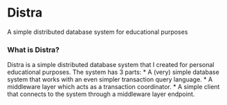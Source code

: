 # Distra
A simple distributed database system for educational purposes

### What is Distra?

Distra is a simple distributed database system that I created for personal educational purposes.
The system has 3 parts:
	* A (very) simple database system that works with an even simpler transaction query language.
	* A middleware layer which acts as a transaction coordinator.
	* A simple client that connects to the system through a middleware layer endpoint.